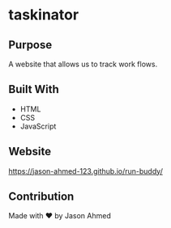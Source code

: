 # taskinator

## Purpose
A website that allows us to track work flows.

## Built With
* HTML
* CSS
* JavaScript

## Website
https://jason-ahmed-123.github.io/run-buddy/

## Contribution
Made with ❤️ by Jason Ahmed
